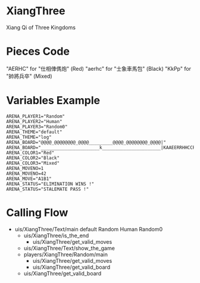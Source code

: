 XiangThree
==========
Xiang Qi of Three Kingdoms

Pieces Code
===========
"AERHC" for "仕相俥傌炮" (Red)
"aerhc" for "士象車馬包" (Black)
"KkPp" for "帥將兵卒" (Mixed)

Variables Example
=================
	ARENA_PLAYER1="Random"
	ARENA_PLAYER2="Human"
	ARENA_PLAYER3="Random0"
	ARENA_THEME="default"
	ARENA_THEME="log"
	ARENA_BOARD="@@@@_@@@@@@@@_@@@@_________@@@@_@@@@@@@@_@@@@|"
	ARENA_BOARD="______________________k______________________|KAAEERRHHCCPPPPPaaeerrhhccppppp"
	ARENA_COLOR1="Red"
	ARENA_COLOR2="Black"
	ARENA_COLOR3="Mixed"
	ARENA_MOVENO=1
	ARENA_MOVENO=42
	ARENA_MOVE="A1B1"
	ARENA_STATUS="ELIMINATION WINS !"
	ARENA_STATUS="STALEMATE PASS !"

Calling Flow
============
* uis/XiangThree/Text/main default Random Human Random0
	* uis/XiangThree/is_the_end
		* uis/XiangThree/get_valid_moves
	* uis/XiangThree/Text/show_the_game
	* players/XiangThree/Random/main
		* uis/XiangThree/get_valid_moves
		* uis/XiangThree/get_valid_board
	* uis/XiangThree/get_valid_board
